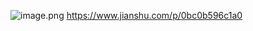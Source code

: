 ![image.png](https://s2.loli.net/2024/09/08/KHXAZOhJ1gpLWk7.png)
https://www.jianshu.com/p/0bc0b596c1a0

